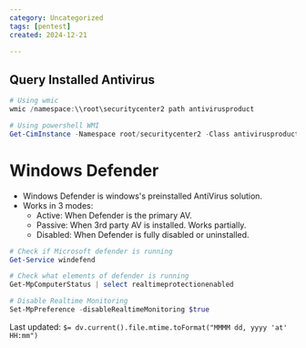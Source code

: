 ```yaml
---
category: Uncategorized
tags: [pentest]
created: 2024-12-21

---
```

## Query Installed Antivirus
```powershell
# Using wmic 
wmic /namespace:\\root\securitycenter2 path antivirusproduct

# Using powershell WMI
Get-CimInstance -Namespace root/securitycenter2 -Class antivirusproduct
```
# Windows Defender
- Windows Defender is windows's preinstalled AntiVirus solution.
- Works in 3 modes:
	- Active: When Defender is the primary AV.
	- Passive: When 3rd party AV is installed. Works partially.
	- Disabled: When Defender is fully disabled or uninstalled.
```powershell
# Check if Microsoft defender is running
Get-Service windefend

# Check what elements of defender is running 
Get-MpComputerStatus | select realtimeprotectionenabled

# Disable Realtime Monitoring
Set-MpPreference -disableRealtimeMonitoring $true

```


Last updated: `$= dv.current().file.mtime.toFormat("MMMM dd, yyyy 'at' HH:mm")`
